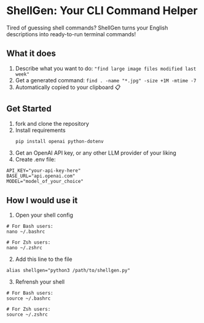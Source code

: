# ShellGen: Your CLI Command Helper
Tired of guessing shell commands? ShellGen turns your English descriptions into ready-to-run terminal commands!
## What it does
1. Describe what you want to do:
   `"find large image files modified last week"`
2. Get a generated command:
   `find . -name "*.jpg" -size +1M -mtime -7`
3. Automatically copied to your clipboard 📋
## Get Started
1. fork and clone the repository
2. Install requirements
   ```bash
   pip install openai python-dotenv
   ```
3. Get an OpenAI API key, or any other LLM provider of your liking
4. Create .env file:

```<ENV>
API_KEY="your-api-key-here"
BASE_URL="api.openai.com"
MODEL="model_of_your_choice"
```
## How I would use it
1. Open your shell config

```<BASH>
# For Bash users:
nano ~/.bashrc

# For Zsh users:
nano ~/.zshrc
```
2. Add this line to the file
```
alias shellgen="python3 /path/to/shellgen.py"
```
3. Refrensh your shell
```<BASH>
# For Bash users:
source ~/.bashrc

# For Zsh users:
source ~/.zshrc
```
